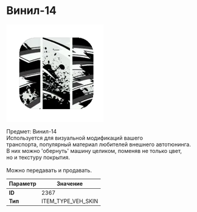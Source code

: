 # Винил-14

![Item Image](../img/2367.webp?raw=true)

Предмет: Винил-14<br>Используется для визуальной модификаций вашего<br>транспорта, популярный материал любителей внешнего автотюнинга.<br>В них можно 'обернуть' машину целиком, поменяв не только цвет,<br>но и текстуру покрытия.<br><br>Можно передавать и продавать.


| Параметр | Значение |
|----------|----------|
| **ID** | 2367 |
| **Тип** | ITEM_TYPE_VEH_SKIN |

